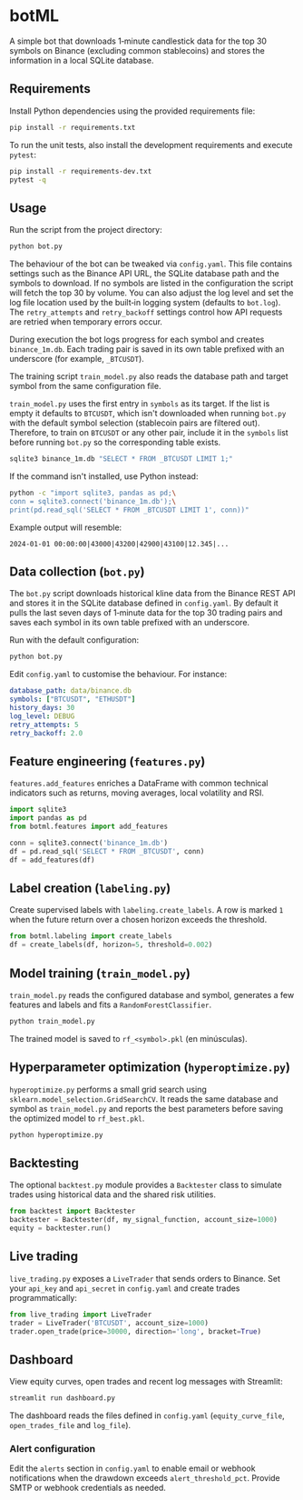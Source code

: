 # botML

A simple bot that downloads 1‑minute candlestick data for the top 30 symbols on Binance (excluding common stablecoins) and stores the information in a local SQLite database.

## Requirements

Install Python dependencies using the provided requirements file:

```bash
pip install -r requirements.txt
```

To run the unit tests, also install the development requirements and execute `pytest`:

```bash
pip install -r requirements-dev.txt
pytest -q
```

## Usage

Run the script from the project directory:

```bash
python bot.py
```

The behaviour of the bot can be tweaked via `config.yaml`. This file contains
settings such as the Binance API URL, the SQLite database path and the symbols
to download. If no symbols are listed in the configuration the script will
fetch the top 30 by volume. You can also adjust the log level and set the log
file location used by the built‑in logging system (defaults to `bot.log`). The
`retry_attempts` and `retry_backoff` settings control how API requests are
retried when temporary errors occur.

During execution the bot logs progress for each symbol and creates `binance_1m.db`.
Each trading pair is saved in its own table prefixed with an underscore (for example, `_BTCUSDT`).

The training script `train_model.py` also reads the database path and target symbol from the same configuration file.

`train_model.py` uses the first entry in `symbols` as its target. If the list is
empty it defaults to `BTCUSDT`, which isn't downloaded when running
`bot.py` with the default symbol selection (stablecoin pairs are filtered out).
Therefore, to train on `BTCUSDT` or any other pair, include it in the
`symbols` list before running `bot.py` so the corresponding table exists.

```bash
sqlite3 binance_1m.db "SELECT * FROM _BTCUSDT LIMIT 1;"
```

If the command isn't installed, use Python instead:

```bash
python -c "import sqlite3, pandas as pd;\
conn = sqlite3.connect('binance_1m.db');\
print(pd.read_sql('SELECT * FROM _BTCUSDT LIMIT 1', conn))"
```

Example output will resemble:

```
2024-01-01 00:00:00|43000|43200|42900|43100|12.345|...
```


## Data collection (`bot.py`)

The `bot.py` script downloads historical kline data from the Binance REST API
and stores it in the SQLite database defined in `config.yaml`. By default it
pulls the last seven days of 1‑minute data for the top 30 trading pairs and
saves each symbol in its own table prefixed with an underscore.

Run with the default configuration:

```bash
python bot.py
```

Edit `config.yaml` to customise the behaviour. For instance:

```yaml
database_path: data/binance.db
symbols: ["BTCUSDT", "ETHUSDT"]
history_days: 30
log_level: DEBUG
retry_attempts: 5
retry_backoff: 2.0
```

## Feature engineering (`features.py`)

`features.add_features` enriches a DataFrame with common technical indicators
such as returns, moving averages, local volatility and RSI.

```python
import sqlite3
import pandas as pd
from botml.features import add_features

conn = sqlite3.connect('binance_1m.db')
df = pd.read_sql('SELECT * FROM _BTCUSDT', conn)
df = add_features(df)
```

## Label creation (`labeling.py`)

Create supervised labels with `labeling.create_labels`. A row is marked `1`
when the future return over a chosen horizon exceeds the threshold.

```python
from botml.labeling import create_labels
df = create_labels(df, horizon=5, threshold=0.002)
```

## Model training (`train_model.py`)

`train_model.py` reads the configured database and symbol, generates a few
features and labels and fits a `RandomForestClassifier`.

```bash
python train_model.py
```

The trained model is saved to `rf_<symbol>.pkl` (en minúsculas).

## Hyperparameter optimization (`hyperoptimize.py`)

`hyperoptimize.py` performs a small grid search using `sklearn.model_selection.GridSearchCV`.
It reads the same database and symbol as `train_model.py` and reports the best
parameters before saving the optimized model to `rf_best.pkl`.

```bash
python hyperoptimize.py
```

## Backtesting

The optional `backtest.py` module provides a `Backtester` class to simulate
trades using historical data and the shared risk utilities.

```python
from backtest import Backtester
backtester = Backtester(df, my_signal_function, account_size=1000)
equity = backtester.run()
```

## Live trading

`live_trading.py` exposes a `LiveTrader` that sends orders to Binance. Set your
`api_key` and `api_secret` in `config.yaml` and create trades programmatically:

```python
from live_trading import LiveTrader
trader = LiveTrader('BTCUSDT', account_size=1000)
trader.open_trade(price=30000, direction='long', bracket=True)
```

## Dashboard

View equity curves, open trades and recent log messages with Streamlit:

```bash
streamlit run dashboard.py
```

The dashboard reads the files defined in `config.yaml` (`equity_curve_file`,
`open_trades_file` and `log_file`).

### Alert configuration

Edit the `alerts` section in `config.yaml` to enable email or webhook
notifications when the drawdown exceeds `alert_threshold_pct`.
Provide SMTP or webhook credentials as needed.
